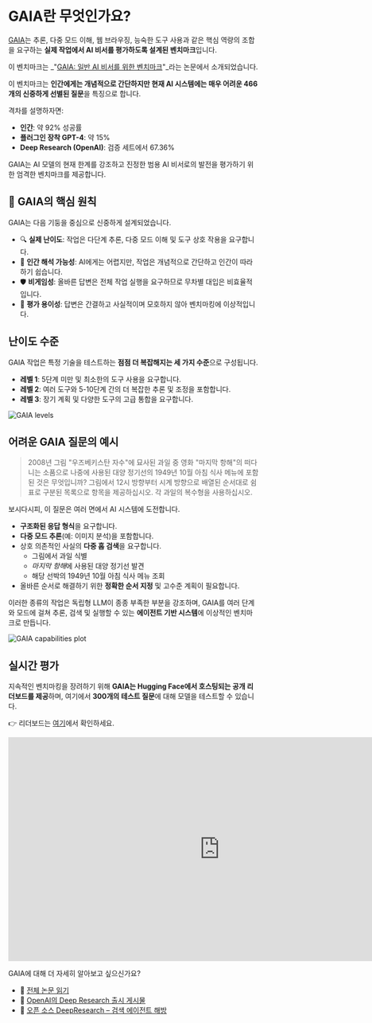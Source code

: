 # GAIA란 무엇인가요?

[GAIA](https://huggingface.co/papers/2311.12983)는 추론, 다중 모드 이해, 웹 브라우징, 능숙한 도구 사용과 같은 핵심 역량의 조합을 요구하는 **실제 작업에서 AI 비서를 평가하도록 설계된 벤치마크**입니다.

이 벤치마크는 _"[GAIA: 일반 AI 비서를 위한 벤치마크](https://huggingface.co/papers/2311.12983)"_라는 논문에서 소개되었습니다.

이 벤치마크는 **인간에게는 개념적으로 간단하지만 현재 AI 시스템에는 매우 어려운 466개의 신중하게 선별된 질문**을 특징으로 합니다.

격차를 설명하자면:
- **인간**: 약 92% 성공률
- **플러그인 장착 GPT-4**: 약 15%
- **Deep Research (OpenAI)**: 검증 세트에서 67.36%

GAIA는 AI 모델의 현재 한계를 강조하고 진정한 범용 AI 비서로의 발전을 평가하기 위한 엄격한 벤치마크를 제공합니다.

## 🌱 GAIA의 핵심 원칙

GAIA는 다음 기둥을 중심으로 신중하게 설계되었습니다.

- 🔍 **실제 난이도**: 작업은 다단계 추론, 다중 모드 이해 및 도구 상호 작용을 요구합니다.
- 🧾 **인간 해석 가능성**: AI에게는 어렵지만, 작업은 개념적으로 간단하고 인간이 따라하기 쉽습니다.
- 🛡️ **비게임성**: 올바른 답변은 전체 작업 실행을 요구하므로 무차별 대입은 비효율적입니다.
- 🧰 **평가 용이성**: 답변은 간결하고 사실적이며 모호하지 않아 벤치마킹에 이상적입니다.

## 난이도 수준

GAIA 작업은 특정 기술을 테스트하는 **점점 더 복잡해지는 세 가지 수준**으로 구성됩니다.

- **레벨 1**: 5단계 미만 및 최소한의 도구 사용을 요구합니다.
- **레벨 2**: 여러 도구와 5-10단계 간의 더 복잡한 추론 및 조정을 포함합니다.
- **레벨 3**: 장기 계획 및 다양한 도구의 고급 통합을 요구합니다.

![GAIA levels](https://huggingface.co/datasets/agents-course/course-images/resolve/main/en/unit4/gaia_levels.png)

## 어려운 GAIA 질문의 예시

> 2008년 그림 "우즈베키스탄 자수"에 묘사된 과일 중 영화 "마지막 항해"의 떠다니는 소품으로 나중에 사용된 대양 정기선의 1949년 10월 아침 식사 메뉴에 포함된 것은 무엇입니까? 그림에서 12시 방향부터 시계 방향으로 배열된 순서대로 쉼표로 구분된 목록으로 항목을 제공하십시오. 각 과일의 복수형을 사용하십시오.

보시다시피, 이 질문은 여러 면에서 AI 시스템에 도전합니다.

- **구조화된 응답 형식**을 요구합니다.
- **다중 모드 추론**(예: 이미지 분석)을 포함합니다.
- 상호 의존적인 사실의 **다중 홉 검색**을 요구합니다.
  - 그림에서 과일 식별
  - *마지막 항해*에 사용된 대양 정기선 발견
  - 해당 선박의 1949년 10월 아침 식사 메뉴 조회
- 올바른 순서로 해결하기 위한 **정확한 순서 지정** 및 고수준 계획이 필요합니다.

이러한 종류의 작업은 독립형 LLM이 종종 부족한 부분을 강조하며, GAIA를 여러 단계와 모드에 걸쳐 추론, 검색 및 실행할 수 있는 **에이전트 기반 시스템**에 이상적인 벤치마크로 만듭니다.

![GAIA capabilities plot](https://huggingface.co/datasets/agents-course/course-images/resolve/main/en/unit4/gaia_capabilities.png)

## 실시간 평가

지속적인 벤치마킹을 장려하기 위해 **GAIA는 Hugging Face에서 호스팅되는 공개 리더보드를 제공**하며, 여기에서 **300개의 테스트 질문**에 대해 모델을 테스트할 수 있습니다.

👉 리더보드는 [여기](https://huggingface.co/spaces/gaia-benchmark/leaderboard)에서 확인하세요.

<iframe
	src="https://gaia-benchmark-leaderboard.hf.space"
	frameborder="0"
	width="850"
	height="450"
></iframe>

GAIA에 대해 더 자세히 알아보고 싶으신가요?

- 📄 [전체 논문 읽기](https://huggingface.co/papers/2311.12983)
- 📄 [OpenAI의 Deep Research 출시 게시물](https://openai.com/index/introducing-deep-research/)
- 📄 [오픈 소스 DeepResearch – 검색 에이전트 해방](https://huggingface.co/blog/open-deep-research)